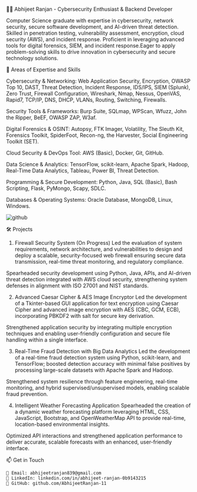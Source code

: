 👨‍💻 Abhijeet Ranjan - Cybersecurity Enthusiast & Backend Developer

Computer Science graduate with expertise in cybersecurity, network security, secure software development, and AI-driven threat detection. Skilled in penetration testing, vulnerability assessment, encryption, cloud security (AWS), and incident response. Proficient in leveraging advanced tools for digital forensics, SIEM, and incident response.Eager to apply problem-solving skills to drive innovation in cybersecurity and secure technology solutions.

🔐 Areas of Expertise and Skills

Cybersecurity & Networking: Web Application Security, Encryption, OWASP Top 10, DAST, Threat Detection, Incident Response, IDS/IPS, SIEM (Splunk), Zero Trust, Firewall Configuration, Wireshark, Nmap, Nessus, OpenVAS, Rapid7, TCP/IP, DNS, DHCP, VLANs, Routing, Switching, Firewalls.

Security Tools & Frameworks: Burp Suite, SQLmap, WPScan, Wfuzz, John the Ripper, BeEF, OWASP ZAP, W3af.

Digital Forensics & OSINT: Autopsy, FTK Imager, Volatility, The Sleuth Kit, Forensics Toolkit, SpiderFoot, Recon-ng, the Harvester, Social Engineering Toolkit (SET).

Cloud Security & DevOps Tool: AWS (Basic), Docker, Git, GitHub.

Data Science & Analytics: TensorFlow, scikit-learn, Apache Spark, Hadoop, Real-Time Data Analytics, Tableau, Power BI, Threat Detection.

Programming & Secure Development: Python, Java, SQL (Basic), Bash Scripting, Flask, PyMongo, Scapy, SDLC.

Databases & Operating Systems: Oracle Database, MongoDB, Linux, Windows.

![github](https://camo.githubusercontent.com/e46be7692c507b223363ae578f697e363059d5a2ff1b408f428a2a41fe2c245e/68747470733a2f2f6769746875622d726561646d652d73746174732e76657263656c2e6170702f6170692f746f702d6c616e67732f3f757365726e616d653d416268696a65657452616e6a616e2d3131267468656d653d6461726b26686964655f626f726465723d66616c736526696e636c7564655f616c6c5f636f6d6d6974733d7472756526636f756e745f707269766174653d74727565266c61796f75743d636f6d70616374)


🛠 Projects
1. Firewall Security System (On Progress)
Led the evaluation of system requirements, network architecture, and vulnerabilities to design and deploy a scalable, security-focused web firewall ensuring secure data transmission, real-time threat monitoring, and regulatory compliance.

Spearheaded security development using Python, Java, APIs, and AI-driven threat detection integrated with AWS cloud security, strengthening system defenses in alignment with ISO 27001 and NIST standards.

2. Advanced Caesar Cipher & AES Image Encryptor
Led the development of a Tkinter-based GUI application for text encryption using Caesar Cipher and advanced image encryption with AES (CBC, GCM, ECB), incorporating PBKDF2 with salt for secure key derivation.

Strengthened application security by integrating multiple encryption techniques and enabling user-friendly configuration and secure file handling within a single interface.

3. Real-Time Fraud Detection with Big Data Analytics
Led the development of a real-time fraud detection system using Python, scikit-learn, and TensorFlow; boosted detection accuracy with minimal false positives by processing large-scale datasets with Apache Spark and Hadoop.

Strengthened system resilience through feature engineering, real-time monitoring, and hybrid supervised/unsupervised models, enabling scalable fraud prevention.

4. Intelligent Weather Forecasting Application
Spearheaded the creation of a dynamic weather forecasting platform leveraging HTML, CSS, JavaScript, Bootstrap, and OpenWeatherMap API to provide real-time, location-based environmental insights.

Optimized API interactions and strengthened application performance to deliver accurate, scalable forecasts with an enhanced, user-friendly interface.



📫 Get in Touch

    📧 Email: abhijeetranjan839@gmail.com
    🔗 LinkedIn: linkedin.com/in/abhijeet-ranjan-0b9143215
    🐙 GitHub: github.com/AbhijeetRanjan-11

    
